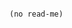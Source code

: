 

                                                                                                    (no read-me)
                                                                                                    
                                                                                                    
                                                                                                    
                                                                                                    
                                                                                                    

